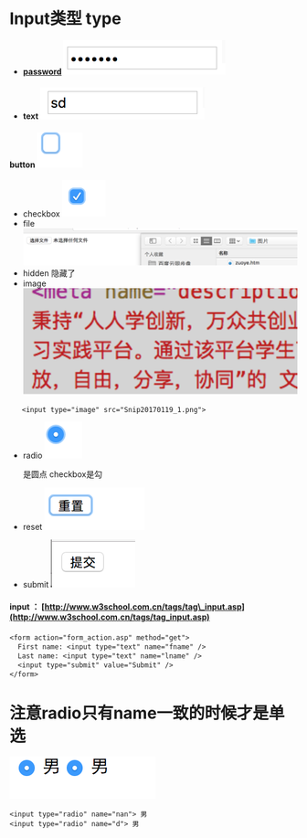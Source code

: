 # Input类型 type



* #### [password](http://www.w3school.com.cn/tags/tag_input.asp "input标签type")                              ![](/assets/passwordInput.png)
* #### text                                      ![](/assets/textInput.png)

#### button    ![](/assets/btnInput.png)

* checkbox ![](/assets/checkboxInput.png)
* file  ![](/assets/fileInput.png)
* hidden   隐藏了
* image  ![](/assets/imageInput.png) 

```
   <input type="image" src="Snip20170119_1.png">
```



* radio  ![](/assets/radioInput.png)

  是圆点  checkbox是勾

* reset  ![](/assets/resetinput.png)
* submit ![](/assets/submitinput.png)





#### input    ：   [http://www.w3school.com.cn/tags/tag\_input.asp](http://www.w3school.com.cn/tags/tag_input.asp)

```
<form action="form_action.asp" method="get">
  First name: <input type="text" name="fname" />
  Last name: <input type="text" name="lname" />
  <input type="submit" value="Submit" />
</form>
```

# 注意radio只有name一致的时候才是单选

![](/assets/radioNOtice.png)

```
<input type="radio" name="nan"> 男
<input type="radio" name="d"> 男

```



